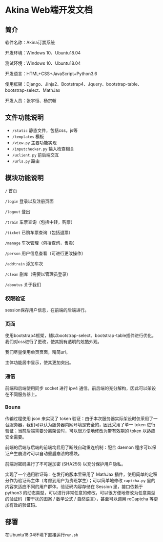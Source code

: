 # Akina Web端开发文档

## 简介

软件名称：Akina订票系统

开发环境：Windows 10、Ubuntu18.04

测试环境：Windows 10、Ubuntu18.04

开发语言：HTML+CSS+JavaScript+Python3.6

使用框架：Django、Jinja2、Bootstrap4、Jquery、bootstrap-table、bootstrap-select、MathJax

开发人员：张宇恒、杨宗翰

## 文件功能说明

- `/static` 静态文件，包括css，js等
- `/templates` 模板
- `/view.py` 主要功能实现
- `/inputchecker.py` 输入检查相关
- `/uclient.py` 前后端交互
- `/urls.py` 路由



## 模块功能说明

`/` 首页

`/login` 登录以及注册页面

`/logout` 登出

`/train`  车票查询（包括中转，购票）

`/ticket` 已购车票查询（包括退票）

`/manage` 车次管理（包括查询，售卖）

`/person` 用户信息查看（可进行更改操作）

`/addtrain` 添加车次

`/clean` 删库（需要以管理员登录）

`/aboutus` 关于我们

### 权限验证

session保存用户信息，在前端的后端进行。

### 页面

使用bootstrap4框架，辅以bootstrap-select、bootstrap-table插件进行优化。我们对css进行了更改，使其拥有透明的炫酷外观。

我们尽量使用单页页面，精简url。

主体功能居中显示，使其更加突出。

### 通信

前端和后端使用同步 socket 进行 ipv4 通信。前后端的充分解构，因此可以架设在不同服务器上。

### Bouns

传输过程使用 json 来实现了 token 验证：由于本次服务器实际架设时仅采用了一台服务器，我们可以认为服务器内网环境是安全的，因此采用了单一 token 进行验证；当前后端需要分离架设时，可以很方便地修改为带有效期的 token 以适应安全需要。

前端的后端与后端的前端均启用了断线自动重连机制：配合 daemon 程序可以保证产生崩溃时可以自动重启崩溃的模块。

前端对密码进行了不可逆加密 (SHA256) 以充分保护用户隐私。

实现了一个通用验证码：在发行的版本里采用了 MathJax 插件，使用简单的定积分作为验证码主体（考虑到用户为贵班学生）；可以简单地修改 `captcha.py` 里的内容来适应不同的用户群体。验证码内容存储在 Session 里，接口依赖于 python3 的动态类型，可以进行非常任意的修改，可以很方便地修改为任意类型的验证码（带干扰的图案 / 数学公式 / 自然语言），甚至可以调用 reCaptcha 等更加有效的验证码。

## 部署

在Ubuntu18.04环境下直接运行`run.sh` 

